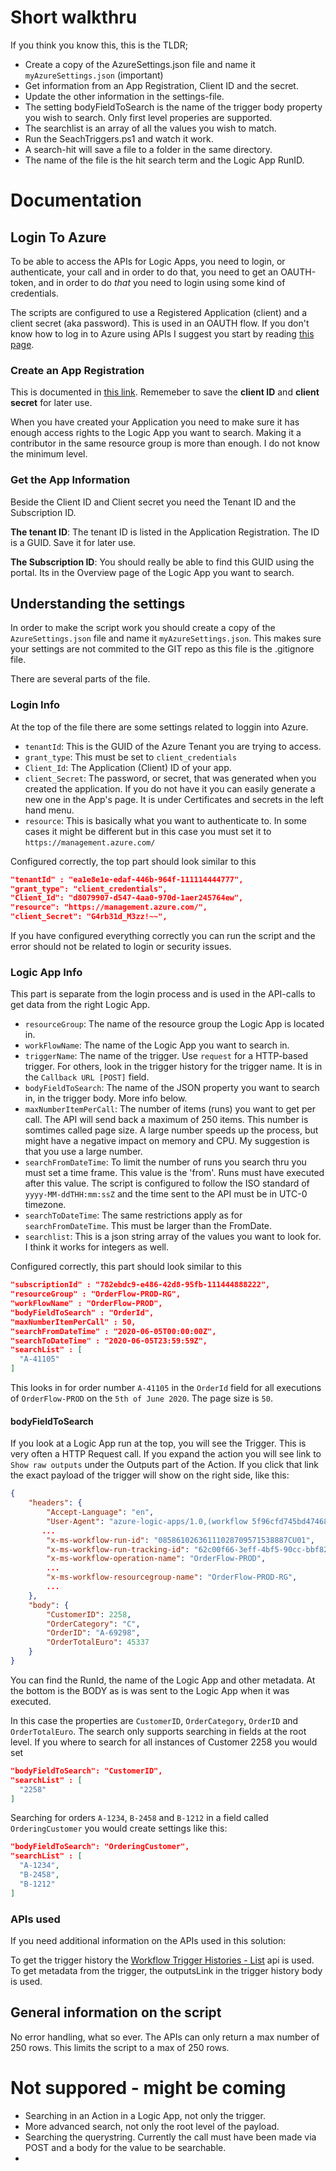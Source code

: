 # Short walkthru

If you think you know this, this is the TLDR;

- Create a copy of the AzureSettings.json file and name it `myAzureSettings.json` (important)
- Get information from an App Registration, Client ID and the secret.
- Update the other information in the settings-file.
- The setting bodyFieldToSearch is the name of the trigger body property you wish to search. Only first level properies are supported.
- The searchlist is an array of all the values you wish to match.
- Run the SeachTriggers.ps1 and watch it work.
- A search-hit will save a file to a folder in the same directory.
- The name of the file is the hit search term and the Logic App RunID.

# Documentation

## Login To Azure

To be able to access the APIs for Logic Apps, you need to login, or authenticate, your call and in order to do that, you need to get an OAUTH-token, and in order to do _that_ you need to login using some kind of credentials.

The scripts are configured to use a Registered Application (client) and a client secret (aka password). This is used in an OAUTH flow. If you don't know how to log in to Azure using APIs I suggest you start by reading [this page](https://docs.microsoft.com/en-us/rest/api/azure/#create-the-request "How to authenticate a request").

### Create an App Registration

This is documented in [this link](https://docs.microsoft.com/en-us/rest/api/azure/#register-your-client-application-with-azure-ad "Azure documentation").
Rememeber to save the **client ID** and **client secret** for later use.

When you have created your Application you need to make sure it has enough access rights to the Logic App you want to search. Making it a contributor in the same resource group is more than enough. I do not know the minimum level.

### Get the App Information

Beside the Client ID and Client secret you need the Tenant ID and the Subscription ID. 

**The tenant ID**: The tenant ID is listed in the Application Registration. The ID is a GUID. Save it for later use.

**The Subscription ID**: You should really be able to find this GUID using the portal. Its in the Overview page of the Logic App you want to search.

## Understanding the settings

In order to make the script work you should create a copy of the `AzureSettings.json` file and name it `myAzureSettings.json`. This makes sure your settings are not commited to the GIT repo as this file is the .gitignore file.

There are several parts of the file.

### Login Info

At the top of the file there are some settings related to loggin into Azure.

- `tenantId`: This is the GUID of the Azure Tenant you are trying to access.
- `grant_type`: This must be set to `client_credentials`
- `Client_Id`: The Application (Client) ID of your app.
- `client_Secret`: The password, or secret, that was generated when you created the application. If you do not have it you can easily generate a new one in the App's page. It is under Certificates and secrets in the left hand menu.
- `resource`: This is basically what you want to authenticate to. In some cases it might be different but in this case you must set it to `https://management.azure.com/`

Configured correctly, the top part should look similar to this

```json
"tenantId" : "ea1e8e1e-edaf-446b-964f-111114444777",
"grant_type": "client_credentials",
"Client_Id": "d8079907-d547-4aa0-970d-1aer245764ew",
"resource": "https://management.azure.com/",
"client_Secret": "G4rb31d_M3zz!~~",
```

If you have configured everything correctly you can run the script and the error should not be related to login or security issues.

### Logic App Info

This part is separate from the login process and is used in the API-calls to get data from the right Logic App.

- `resourceGroup`: The name of the resource group the Logic App is located in.
- `workFlowName`: The name of the Logic App you want to search in.
- `triggerName`: The name of the trigger. Use `request` for a HTTP-based trigger. For others, look in the trigger history for the trigger name. It is in the `Callback URL [POST]` field.
- `bodyFieldToSearch`: The name of the JSON property you want to search in, in the trigger body. More info below.
- `maxNumberItemPerCall`: The number of items (runs) you want to get per call. The API will send back a maximum of 250 items. This number is somtimes called  page size. A large number speeds up the process, but might have a negative impact on memory and CPU. My suggestion is that you use a large number.
- `searchFromDateTime`: To limit the number of runs you search thru you must set a time frame. This value is the 'from'. Runs must have executed after this value. The script is configured to follow the ISO standard of `yyyy-MM-ddTHH:mm:ssZ` and the time sent to the API must be in UTC-0 timezone.
- `searchToDateTime`: The same restrictions apply as for `searchFromDateTime`. This must be larger than the FromDate.
- `searchlist`: This is a json string array of the values you want to look for. I think it works for integers as well.

Configured correctly, this part should look similar to this

```json
"subscriptionId" : "782ebdc9-e486-42d8-95fb-111444888222",
"resourceGroup" : "OrderFlow-PROD-RG",
"workFlowName" : "OrderFlow-PROD",
"bodyFieldToSearch" : "OrderId",
"maxNumberItemPerCall" : 50,
"searchFromDateTime" : "2020-06-05T00:00:00Z",
"searchToDateTime" : "2020-06-05T23:59:59Z",
"searchList" : [
  "A-41105"
]
```

This looks in for order number `A-41105` in the `OrderId` field for all executions of `OrderFlow-PROD` on the `5th of June 2020`. The page size is `50`.

#### bodyFieldToSearch

If you look at a Logic App run at the top, you will see the Trigger. This is very often a HTTP Request call. If you expand the action you will see link to `Show raw outputs` under the Outputs part of the Action. If you click that link the exact payload of the trigger will show on the right side, like this:

```json
{
    "headers": {
        "Accept-Language": "en",
        "User-Agent": "azure-logic-apps/1.0,(workflow 5f96cfd745bd47468b645f50fcc3f723; version 08586185792045278767)",
       ...
        "x-ms-workflow-run-id": "08586102636111028709571538887CU01",
        "x-ms-workflow-run-tracking-id": "62c00f66-3eff-4bf5-90cc-bbf820c5990f",
        "x-ms-workflow-operation-name": "OrderFlow-PROD",
        ...
        "x-ms-workflow-resourcegroup-name": "OrderFlow-PROD-RG",
        ...        
    },
    "body": {
        "CustomerID": 2258,
        "OrderCategory": "C",
        "OrderID": "A-69298",
        "OrderTotalEuro": 45337
    }
}
```

You can find the RunId, the name of the Logic App and other metadata. At the bottom is the BODY as is was sent to the Logic App when it was executed.

In this case the properties are `CustomerID`, `OrderCategory`, `OrderID` and `OrderTotalEuro`. The search only supports searching in fields at the root level. If you where to search for all instances of Customer 2258 you would set

```json
"bodyFieldToSearch": "CustomerID",
"searchList" : [
  "2258"
]
```

Searching for orders `A-1234`, `B-2458` and `B-1212` in a field called `OrderingCustomer` you would create settings like this:

```json
"bodyFieldToSearch": "OrderingCustomer",
"searchList" : [
  "A-1234",
  "B-2458",
  "B-1212"
]
```

### APIs used

If you need additional information on the APIs used in this solution:

To get the trigger history the [Workflow Trigger Histories - List](https://docs.microsoft.com/en-us/rest/api/logic/workflowtriggerhistories/list) api is used.
To get metadata from the trigger, the outputsLink in the trigger history body is used.

## General information on the script

No error handling, what so ever.
The APIs can only return a max number of 250 rows. This limits the script to a max of 250 rows.

# Not suppored - might be coming

- Searching in an Action in a Logic App, not only the trigger.
- More advanced search, not only the root level of the payload.
- Searching the querystring. Currently the call must have been made via POST and a body for the value to be searchable.
- 
